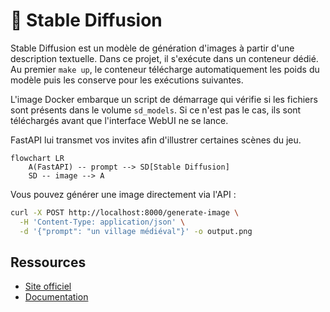 # 🎨 Stable Diffusion

Stable Diffusion est un modèle de génération d'images à partir d'une description textuelle.
Dans ce projet, il s'exécute dans un conteneur dédié.
Au premier `make up`, le conteneur télécharge automatiquement les poids du
modèle puis les conserve pour les exécutions suivantes.

L'image Docker embarque un script de démarrage qui vérifie si les fichiers sont
présents dans le volume `sd_models`. Si ce n'est pas le cas, ils sont
téléchargés avant que l'interface WebUI ne se lance.

FastAPI lui transmet vos invites afin d'illustrer certaines scènes du jeu.

```mermaid
flowchart LR
    A(FastAPI) -- prompt --> SD[Stable Diffusion]
    SD -- image --> A
```

Vous pouvez générer une image directement via l'API :
```bash
curl -X POST http://localhost:8000/generate-image \
  -H 'Content-Type: application/json' \
  -d '{"prompt": "un village médiéval"}' -o output.png
```

## Ressources
- [Site officiel](https://stability.ai/)
- [Documentation](https://github.com/Stability-AI/stablediffusion)
